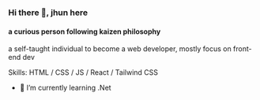 ### Hi there 👋, jhun here
#### a curious person following kaizen philosophy
a self-taught individual to become a web developer, mostly focus on front-end dev

Skills:  HTML / CSS / JS / React / Tailwind CSS

- 🌱 I’m currently learning .Net 
